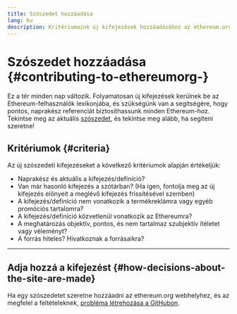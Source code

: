 ```yaml
---
title: Szószedet hozzáadása
lang: hu
description: Kritériumaink új kifejezések hozzáadásához az ethereum.org szószedethez
---
```


# Szószedet hozzáadása {#contributing-to-ethereumorg-}

Ez a tér minden nap változik. Folyamatosan új kifejezések kerülnek be az Ethereum-felhasználók lexikonjába, és szükségünk van a segítségére, hogy pontos, naprakész referenciát biztosíthassunk minden Ethereum-hoz. Tekintse meg az aktuális [szószedet](/glossary/), és tekintse meg alább, ha segíteni szeretne!

## Kritériumok {#criteria}

Az új szószedeti kifejezéseket a következő kritériumok alapján értékeljük:

- Naprakész és aktuális a kifejezés/definíció?
- Van már hasonló kifejezés a szótárban? (Ha igen, fontolja meg az új kifejezés előnyeit a meglévő kifejezés frissítésével szemben)
- A kifejezés/definíció nem vonatkozik a termékreklámra vagy egyéb promóciós tartalomra?
- A kifejezés/definíció közvetlenül vonatkozik az Ethereumra?
- A meghatározás objektív, pontos, és nem tartalmaz szubjektív ítéletet vagy véleményt?
- A forrás hiteles? Hivatkoznak a forrásaikra?

---

## Adja hozzá a kifejezést {#how-decisions-about-the-site-are-made}

Ha egy szószedetet szeretne hozzáadni az ethereum.org webhelyhez, és az megfelel a feltételeknek, [probléma létrehozása a GitHubon](https://github.com/ethereum/ethereum-org-website/issues/new?assignees=&labels=feature+%3Asparkles%3A%2Ccontent+%3Afountain_pen%3A&template=suggest_glossary_term.yaml).
